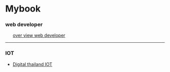 # Mybook

<h3>web developer</h3>
	<ul>
		<il><a href="https://coggle.it/diagram/Vz9LvW8byvN0I38x">over view web developer</a></il>	
	</ul>
<hr>
<h3>IOT</h3>
	<ul>
		<li><a href="https://github.com/digitalthailand/course-iot-ml-dl">Digital thailand IOT</a></li>
	<ul>
